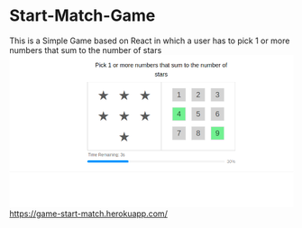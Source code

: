 # Start-Match-Game
This is a Simple Game based on React in which a user has to  pick 1 or more numbers that sum to the number of stars
![Star Match](/Star.png)
https://game-start-match.herokuapp.com/
